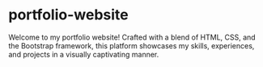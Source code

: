 # portfolio-website
Welcome to my portfolio website! Crafted with a blend of HTML, CSS, and the Bootstrap framework, this platform showcases my skills, experiences, and projects in a visually captivating manner. 
